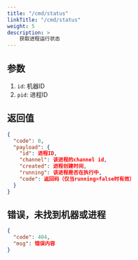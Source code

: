 ```yaml
---
title: "/cmd/status"
linkTitle: "/cmd/status"
weight: 5
description: >
    获取进程运行状态
---
```


## 参数

1. `id`: 机器ID
2. `pid`: 进程ID

## 返回值

```json
{
  "code": 0,
  "payload": {
    "id": 进程ID,
    "channel": 该进程的channel id,
    "created": 进程创建时间,
    "running": 该进程是否在执行中,
    "code": 返回码（仅当running=false时有效）
  }
}
```

## 错误，未找到机器或进程

```json
{
  "code": 404,
  "msg": 错误内容
}
```
